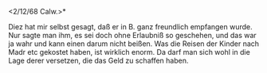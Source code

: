  <2/12/68 Calw.>*

Diez hat mir selbst gesagt, daß er in B. ganz freundlich empfangen wurde. Nur sagte man ihm, es sei doch ohne Erlaubniß so geschehen, und das war ja wahr und kann einen darum nicht beißen. Was die Reisen der Kinder nach Madr etc gekostet haben, ist wirklich enorm. Da darf man sich wohl in die Lage derer versetzen, die das Geld zu schaffen haben.
